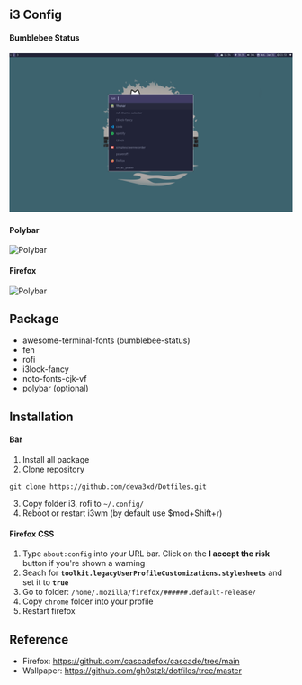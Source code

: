 
## i3 Config

#### Bumblebee Status
![Bumblebee Status](https://github.com/deva3xd/config/blob/main/screenshot/desktop.png?raw=true)

#### Polybar
![Polybar](https://github.com/deva3xd/config/blob/main/screenshot/polybar.png?raw=true)

#### Firefox
![Polybar](https://github.com/deva3xd/config/blob/main/screenshot/firefox.png?raw=true)

## Package

- awesome-terminal-fonts (bumblebee-status)
- feh
- rofi
- i3lock-fancy
- noto-fonts-cjk-vf
- polybar (optional)

## Installation

#### Bar
1. Install all package
2. Clone repository
```
git clone https://github.com/deva3xd/Dotfiles.git
```
3. Copy folder i3, rofi to `~/.config/`
4. Reboot or restart i3wm (by default use $mod+Shift+r)

#### Firefox CSS
1. Type `about:config` into your URL bar. Click on the **I accept the risk** button if you're shown a warning
2. Seach for **`toolkit.legacyUserProfileCustomizations.stylesheets`** and set it to **`true`**
3. Go to folder: `/home/.mozilla/firefox/######.default-release/`
4. Copy `chrome` folder into your profile
5. Restart firefox

## Reference

- Firefox: https://github.com/cascadefox/cascade/tree/main
- Wallpaper: https://github.com/gh0stzk/dotfiles/tree/master
